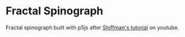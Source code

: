 # Fractal Spinograph
Fractal spinograph built with p5js after [Shiffman's tutorial](https://www.youtube.com/watch?v=S5Qj-JgAN-M) on youtube.

